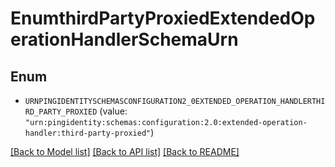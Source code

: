 # EnumthirdPartyProxiedExtendedOperationHandlerSchemaUrn

## Enum


* `URNPINGIDENTITYSCHEMASCONFIGURATION2_0EXTENDED_OPERATION_HANDLERTHIRD_PARTY_PROXIED` (value: `"urn:pingidentity:schemas:configuration:2.0:extended-operation-handler:third-party-proxied"`)


[[Back to Model list]](../README.md#documentation-for-models) [[Back to API list]](../README.md#documentation-for-api-endpoints) [[Back to README]](../README.md)



